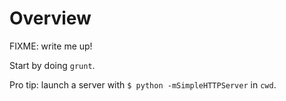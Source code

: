 # Overview

FIXME: write me up!

Start by doing `grunt`.

Pro tip: launch a server with `$ python -mSimpleHTTPServer` in `cwd`.

